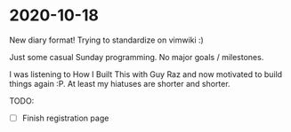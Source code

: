 # 2020-10-18

New diary format! Trying to standardize on vimwiki :)

Just some casual Sunday programming. No major goals / milestones.

I was listening to How I Built This with Guy Raz and now motivated to build things again :P.
At least my hiatuses are shorter and shorter.

TODO:
* [ ] Finish registration page
